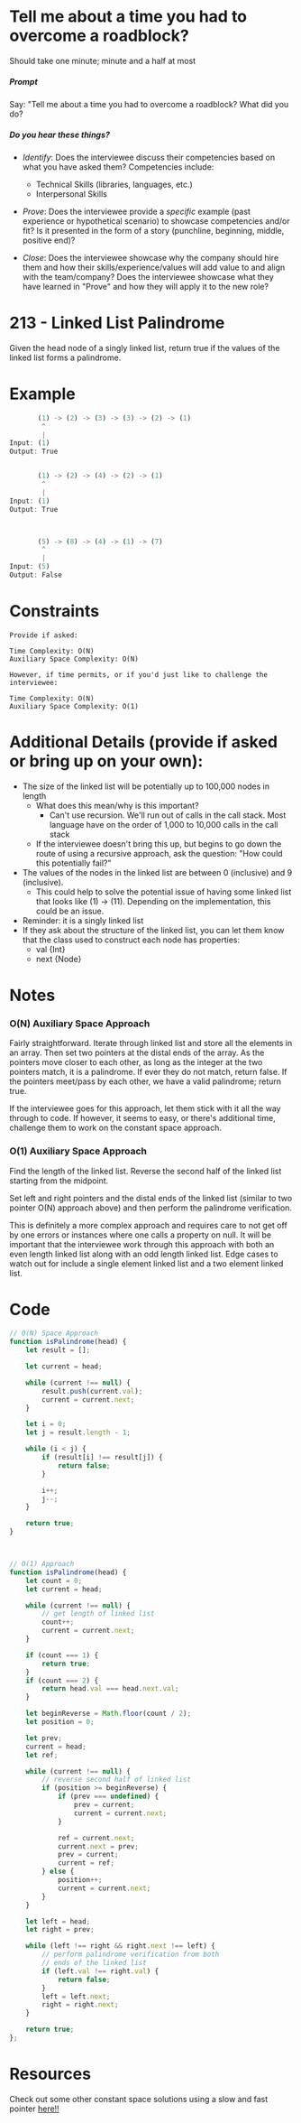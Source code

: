 # Tell me about a time you had to overcome a roadblock?

Should take one minute; minute and a half at most

##### Prompt

Say: "Tell me about a time you had to overcome a roadblock? What did you do?

##### Do you hear these things?

- *Identify*: Does the interviewee discuss their competencies based on what you have asked them? Competencies include:
   - Technical Skills (libraries, languages, etc.)
   - Interpersonal Skills  


- *Prove*: Does the interviewee provide a _specific_ example (past experience or hypothetical scenario)  to showcase competencies and/or fit? Is it presented in the form of a story (punchline, beginning, middle, positive end)?


- *Close*: Does the interviewee showcase why the company should hire them and how their skills/experience/values will add value to and align with the team/company? Does the interviewee showcase what they have learned in "Prove" and how they will apply it to the new role?

# 213 - Linked List Palindrome

Given the head node of a singly linked list, return true if the values of the
linked list forms a palindrome.

# Example

```javascript
       (1) -> (2) -> (3) -> (3) -> (2) -> (1)
        ^
        |
Input: (1)
Output: True


       (1) -> (2) -> (4) -> (2) -> (1)
        ^
        |
Input: (1)
Output: True



       (5) -> (8) -> (4) -> (1) -> (7)
        ^
        |
Input: (5)
Output: False

```

# Constraints

```
Provide if asked:

Time Complexity: O(N)
Auxiliary Space Complexity: O(N)

However, if time permits, or if you'd just like to challenge the interviewee:

Time Complexity: O(N)
Auxiliary Space Complexity: O(1)
```

# Additional Details (provide if asked or bring up on your own):

* The size of the linked list will be potentially up to 100,000 nodes in length
  * What does this mean/why is this important?
    * Can't use recursion. We'll run out of calls in the call stack. Most
      language have on the order of 1,000 to 10,000 calls in the call stack
  * If the interviewee doesn't bring this up, but begins to go down the route
    of using a recursive approach, ask the question: "How could this potentially
    fail?"
* The values of the nodes in the linked list are between 0 (inclusive) and 9
  (inclusive).
  * This could help to solve the potential issue of having some linked list that
    looks like (1) -> (11). Depending on the implementation, this could be an
    issue.
* Reminder: it is a singly linked list
* If they ask about the structure of the linked list, you can let them know that
  the class used to construct each node has properties:
  * val {Int}
  * next {Node}

# Notes

### O(N) Auxiliary Space Approach

Fairly straightforward. Iterate through linked list and store all the elements
in an array. Then set two pointers at the distal ends of the array. As the
pointers move closer to each other, as long as the integer at the two pointers
match, it is a palindrome. If ever they do not match, return false. If the
pointers meet/pass by each other, we have a valid palindrome; return true.

If the interviewee goes for this approach, let them stick with it all the way
through to code. If however, it seems to easy, or there's additional time,
challenge them to work on the constant space approach.

### O(1) Auxiliary Space Approach

Find the length of the linked list. Reverse the second half of the linked list
starting from the midpoint.

Set left and right pointers and the distal ends of the linked list (similar to
two pointer O(N) approach above) and then perform the palindrome verification.

This is definitely a more complex approach and requires care to not get off by
one errors or instances where one calls a property on null. It will be important
that the interviewee work through this approach with both an even length linked
list along with an odd length linked list. Edge cases to watch out for include
a single element linked list and a two element linked list.



# Code

```javascript
// O(N) Space Approach
function isPalindrome(head) {
    let result = [];

    let current = head;

    while (current !== null) {
        result.push(current.val);
        current = current.next;
    }

    let i = 0;
    let j = result.length - 1;

    while (i < j) {
        if (result[i] !== result[j]) {
            return false;
        }

        i++;
        j--;
    }

    return true;
}



// O(1) Approach
function isPalindrome(head) {
    let count = 0;
    let current = head;

    while (current !== null) {
        // get length of linked list
        count++;
        current = current.next;
    }

    if (count === 1) {
        return true;
    }
    if (count === 2) {
        return head.val === head.next.val;
    }

    let beginReverse = Math.floor(count / 2);
    let position = 0;

    let prev;
    current = head;
    let ref;

    while (current !== null) {
        // reverse second half of linked list
        if (position >= beginReverse) {
            if (prev === undefined) {
                prev = current;
                current = current.next;
            }

            ref = current.next;
            current.next = prev;
            prev = current;
            current = ref;
        } else {
            position++;
            current = current.next;    
        }
    }

    let left = head;
    let right = prev;

    while (left !== right && right.next !== left) {
        // perform palindrome verification from both
        // ends of the linked list
        if (left.val !== right.val) {
            return false;
        }
        left = left.next;
        right = right.next;
    }

    return true;
};
```


# Resources

Check out some other constant space solutions using a slow and fast pointer
[here!!](https://leetcode.com/problems/palindrome-linked-list/discuss/?currentPage=1&orderBy=most_votes&query=)
